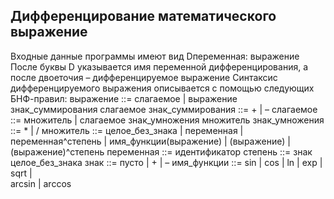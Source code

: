 ## Дифференцирование математического выражение
Входные данные программы имеют вид Dпеременная: выражение
После буквы D указывается имя переменной дифференцирования, а после двоеточия – дифференцируемое выражение
Синтаксис дифференцируемого выражения описывается с помощью следующих БНФ-правил:
выражение  ::=  слагаемое  |  выражение  знак_суммирования   слагаемое
знак_суммирования  ::=   +  |  –
слагаемое  ::=  множитель  |  слагаемое  знак_умножения   множитель
знак_умножения  ::=   *  |  /
множитель  ::=  целое_без_знака   |   переменная   |   переменная^степень
	|   имя_функции(выражение)   |   (выражение)   | 
 		 (выражение)^степень
переменная  ::=  идентификатор
степень  ::=  знак   целое_без_знака
знак  ::=   пусто  |  +  |  –
имя_функции  ::=  sin | cos | ln | exp | sqrt | 	
             arcsin | arccos
